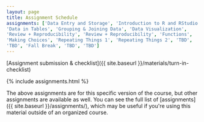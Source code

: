 ```yaml
---
layout: page
title: Assignment Schedule
assignments: ['Data Entry and Storage', 'Introduction to R and RStudio',
'Data in Tables', 'Grouping & Joining Data', 'Data Visualization',
'Review + Reproducibility', 'Review + Reproducibility', 'Functions',
'Making Choices', 'Repeating Things 1', 'Repeating Things 2', 'TBD', 
'TBD', 'Fall Break', 'TBD', 'TBD']
---
```


[Assignment submission & checklist]({{ site.baseurl }}/materials/turn-in-checklist)

{% include assignments.html %}

The above assignments are for this specific version of the course, but other
assignments are available as well. You can see the full list of
[assignments]({{ site.baseurl }}/assignments/), which may be useful if you're using this material
outside of an organized course.

<!-- Schedule Management
- Update the `assignments:` list with `title:` from `assignments/` files. 
- Add 'Template' to `assignments:` to view the course template from `docs/`. 
- The remaining content should be left AS IS.
-->
